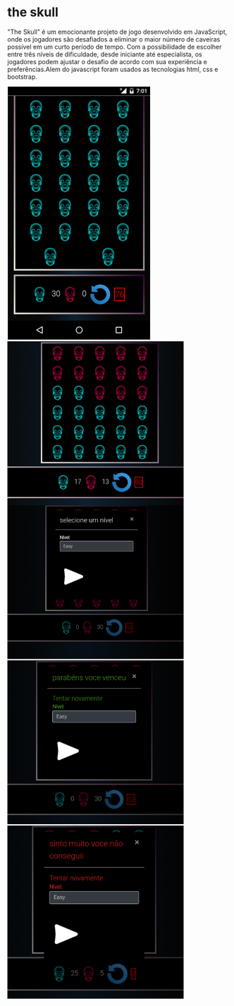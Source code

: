 # the skull

"The Skull" é um emocionante projeto de jogo desenvolvido em JavaScript, onde os jogadores são desafiados a eliminar o maior número de caveiras possível em um curto período de tempo. Com a possibilidade de escolher entre três níveis de dificuldade, desde iniciante até especialista, os jogadores podem ajustar o desafio de acordo com sua experiência e preferências.Alem do javascript foram usados as tecnologias html, css e bootstrap.

<img src="https://github.com/guilhermewt/assets/blob/main/caveiraGame5.png">
<img src="https://github.com/guilhermewt/assets/blob/main/caveiraGame2.png" style="width:400px; float:left;">
<img src="https://github.com/guilhermewt/assets/blob/main/caveiraGame.png" style="width:400px">
<img src="https://github.com/guilhermewt/assets/blob/main/caveiraGame3.png" style="width:400px">
<img src="https://github.com/guilhermewt/assets/blob/main/caveiraGame4.png" style="width:400px">
